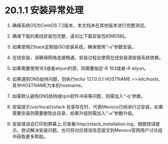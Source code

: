 # 20.1.1 安装异常处理

1. 确保系统OS为CentOS 7.2版本，本文档未在其他版本进行完整测试。

2. 确保下载的离线安装包完整，请对比下载安装包的MD5码。

3. 如果使用ZStack定制版ISO安装系统，确保使用“-o”参数安装。

4. 在线安装，请确保网络连接畅通，安装过程会使用在线安装源安装系统依赖。

5. 如果需要使用163或者aliyun的源，则需要指定-R 163或者-R aliyun。

6. 如果遇到DNS劫持问题，则执行echo 127.0.0.1 HOSTNAME >>/etc/hosts, 其中HOSTNAME为本机hostname。

7. 如需默认避免DNS劫持或rpm软件冲突等问题，则需加入“-q”参数。

8. 安装提示/usr/local/zstack 目录存在时，代表Mevoco已经进行过安装，如果需要安装则需要删除此目录，如果升级则需加入“-u”参数升级。

9. 安装错误会打印到屏幕上,可查看/tmp/zstack_installation.log，根据错误提示，尝试解决安装问题。也可将对应错误信息提交到Mevoco官网用户讨论组中获取更多帮助。

